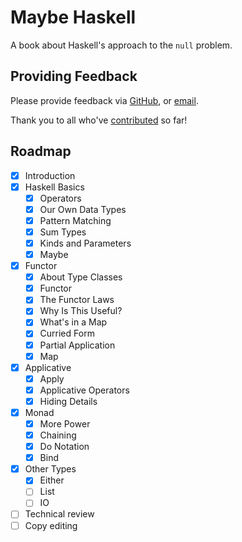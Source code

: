 # Maybe Haskell

A book about Haskell's approach to the `null` problem.

## Providing Feedback

Please provide feedback via [GitHub][], or [email][].

[github]: https://github.com/thoughtbot/maybe_haskell/issues
[email]: mailto:pat+maybe-haskell@thoughtbot.com

Thank you to all who've [contributed][contributors] so far!

[contributors]: https://github.com/thoughtbot/maybe_haskell/graphs/contributors

## Roadmap

- [x] Introduction
- [x] Haskell Basics
  - [x] Operators
  - [x] Our Own Data Types
  - [x] Pattern Matching
  - [x] Sum Types
  - [x] Kinds and Parameters
  - [x] Maybe
- [x] Functor
  - [x] About Type Classes
  - [x] Functor
  - [x] The Functor Laws
  - [x] Why Is This Useful?
  - [x] What's in a Map
  - [x] Curried Form
  - [x] Partial Application
  - [x] Map
- [x] Applicative
  - [x] Apply
  - [x] Applicative Operators
  - [x] Hiding Details
- [x] Monad
  - [x] More Power
  - [x] Chaining
  - [x] Do Notation
  - [x] Bind
- [x] Other Types
  - [x] Either
  - [ ] List
  - [ ] IO
- [ ] Technical review
- [ ] Copy editing
